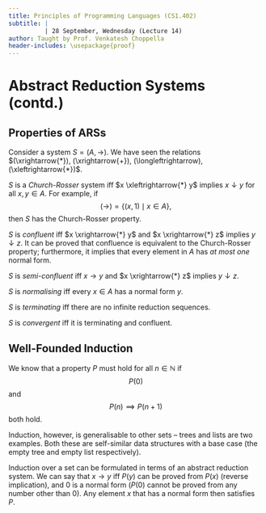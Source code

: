 ```yaml
---
title: Principles of Programming Languages (CS1.402)
subtitle: |
          | 28 September, Wednesday (Lecture 14)
author: Taught by Prof. Venkatesh Choppella
header-includes: \usepackage{proof}
---
```


# Abstract Reduction Systems (contd.)
## Properties of ARSs
Consider a system $S = (A, \to)$. We have seen the relations $(\xrightarrow{*}), (\xrightarrow{+}), (\longleftrightarrow), (\xleftrightarrow{*})$.

$S$ is a *Church-Rosser* system iff $x \xleftrightarrow{*} y$ implies $x \downarrow y$ for all $x, y \in A$. For example, if
$$(\to) = \{(x,1) \mid x \in A\},$$
then $S$ has the Church-Rosser property.

$S$ is *confluent* iff $x \xrightarrow{*} y$ and $x \xrightarrow{*} z$ implies $y \downarrow z$. It can be proved that confluence is equivalent to the Church-Rosser property; furthermore, it implies that every element in $A$ has *at most one* normal form.

$S$ is *semi-confluent* iff $x \to y$ and $x \xrightarrow{*} z$ implies $y \downarrow z$.

$S$ is *normalising* iff every $x \in A$ has a normal form $y$.

$S$ is *terminating* iff there are no infinite reduction sequences.

$S$ is *convergent* iff it is terminating and confluent.

## Well-Founded Induction
We know that a property $P$ must hold for all $n \in \mathbb{N}$ if
$$P(0)$$
and
$$P(n) \implies P(n+1)$$
both hold.

Induction, however, is generalisable to other sets – trees and lists are two examples. Both these are self-similar data structures with a base case (the empty tree and empty list respectively).

Induction over a set can be formulated in terms of an abstract reduction system. We can say that $x \to y$ iff $P(y)$ can be proved from $P(x)$ (reverse implication), and $0$ is a normal form ($P(0)$ cannot be proved from any number other than 0). Any element $x$ that has a normal form then satisfies $P$.